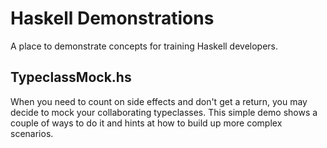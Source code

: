 # Haskell Demonstrations

A place to demonstrate concepts for training Haskell developers.

## TypeclassMock.hs

When you need to count on side effects and don't get a return, you may
decide to mock your collaborating typeclasses. This simple demo shows
a couple of ways to do it and hints at how to build up more complex
scenarios.

